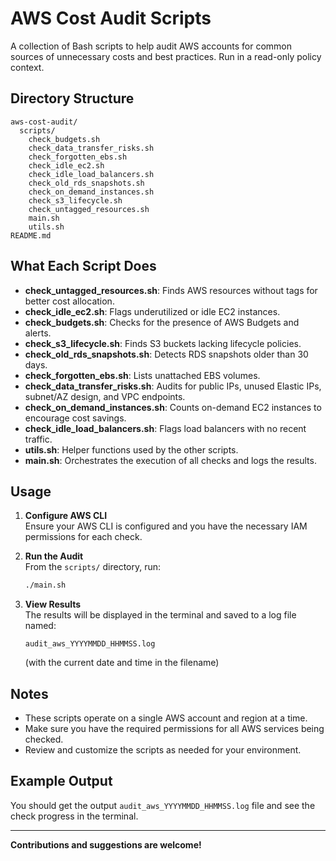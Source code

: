 # AWS Cost Audit Scripts

A collection of Bash scripts to help audit AWS accounts for common sources of unnecessary costs and best practices. Run in a read-only policy context.  

## Directory Structure

```
aws-cost-audit/
  scripts/
    check_budgets.sh
    check_data_transfer_risks.sh
    check_forgotten_ebs.sh
    check_idle_ec2.sh
    check_idle_load_balancers.sh
    check_old_rds_snapshots.sh
    check_on_demand_instances.sh
    check_s3_lifecycle.sh
    check_untagged_resources.sh
    main.sh
    utils.sh
README.md
```

## What Each Script Does

- **check_untagged_resources.sh**: Finds AWS resources without tags for better cost allocation.
- **check_idle_ec2.sh**: Flags underutilized or idle EC2 instances.
- **check_budgets.sh**: Checks for the presence of AWS Budgets and alerts.
- **check_s3_lifecycle.sh**: Finds S3 buckets lacking lifecycle policies.
- **check_old_rds_snapshots.sh**: Detects RDS snapshots older than 30 days.
- **check_forgotten_ebs.sh**: Lists unattached EBS volumes.
- **check_data_transfer_risks.sh**: Audits for public IPs, unused Elastic IPs, subnet/AZ design, and VPC endpoints.
- **check_on_demand_instances.sh**: Counts on-demand EC2 instances to encourage cost savings.
- **check_idle_load_balancers.sh**: Flags load balancers with no recent traffic.
- **utils.sh**: Helper functions used by the other scripts.
- **main.sh**: Orchestrates the execution of all checks and logs the results.

## Usage

1. **Configure AWS CLI**  
   Ensure your AWS CLI is configured and you have the necessary IAM permissions for each check.

2. **Run the Audit**  
   From the `scripts/` directory, run:

   ```bash
   ./main.sh
   ```

3. **View Results**  
   The results will be displayed in the terminal and saved to a log file named:

   ```
   audit_aws_YYYYMMDD_HHMMSS.log
   ```

   (with the current date and time in the filename)

## Notes

- These scripts operate on a single AWS account and region at a time.
- Make sure you have the required permissions for all AWS services being checked.
- Review and customize the scripts as needed for your environment.

## Example Output

You should get the output `audit_aws_YYYYMMDD_HHMMSS.log` file and see the check progress in the terminal.

---

**Contributions and suggestions are welcome!**
